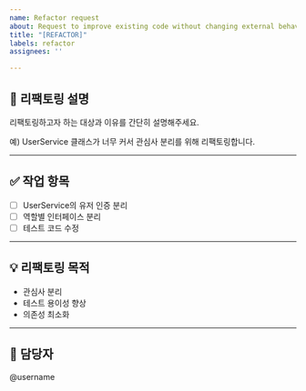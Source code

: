 ```yaml
---
name: Refactor request
about: Request to improve existing code without changing external behavior.
title: "[REFACTOR]"
labels: refactor
assignees: ''

---
```


## 🔁 리팩토링 설명
리팩토링하고자 하는 대상과 이유를 간단히 설명해주세요.

예) UserService 클래스가 너무 커서 관심사 분리를 위해 리팩토링합니다.

---

## ✅ 작업 항목
- [ ] UserService의 유저 인증 분리
- [ ] 역할별 인터페이스 분리
- [ ] 테스트 코드 수정

---

## 💡 리팩토링 목적
- 관심사 분리
- 테스트 용이성 향상
- 의존성 최소화

---

## 🙋 담당자
@username
